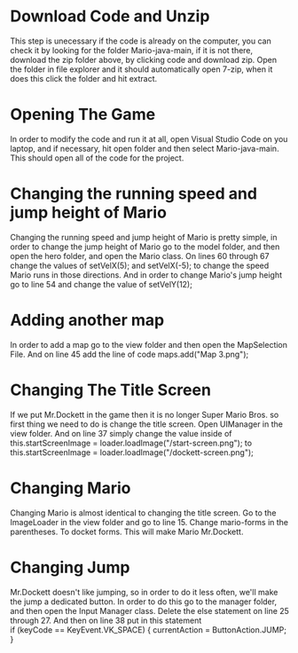 # Download Code and Unzip
This step is unecessary if the code is already on the computer, you can check it by looking for the folder Mario-java-main, if it is not there, download the zip folder above, by clicking code and download zip. Open the folder in file explorer and it should automatically open 7-zip, when it does this click the folder and hit extract.
# Opening The Game
In order to modify the code and run it at all, open Visual Studio Code on you laptop, and if necessary, hit open folder and then select Mario-java-main. This should open all of the code for the project.
# Changing the running speed and jump height of Mario
Changing the running speed and jump height of Mario is pretty simple, in order to change the jump height of Mario go to the model folder, and then open the hero folder, and open the Mario class. On lines 60 through 67 change the values of  setVelX(5); and   setVelX(-5); to change the speed Mario runs in those directions. And in order to change Mario's jump height go to line 54 and change the value of setVelY(12);
# Adding another map
In order to add a map go to the view folder and then open the MapSelection File. And on line 45 add the line of code maps.add("Map 3.png"); 
# Changing The Title Screen
If we put Mr.Dockett in the game then it is no longer Super Mario Bros. so first thing we need to do is change the title screen. Open UIManager in the view folder. And on line 37 simply change the value inside of  this.startScreenImage = loader.loadImage("/start-screen.png"); to this.startScreenImage = loader.loadImage("/dockett-screen.png");
# Changing Mario
Changing Mario is almost identical to changing the title screen. Go to the ImageLoader in the view folder and go to line 15. Change mario-forms in the parentheses. To docket forms. This will make Mario Mr.Dockett.
# Changing Jump
Mr.Dockett doesn't like jumping, so in order to do it less often, we'll make the jump a dedicated button. In order to do this go to the manager folder, and then open the Input Manager class. Delete the else statement on line 25 through 27. And then on line 38 put in this statement  
if (keyCode == KeyEvent.VK_SPACE) {
                currentAction = ButtonAction.JUMP;
                }

